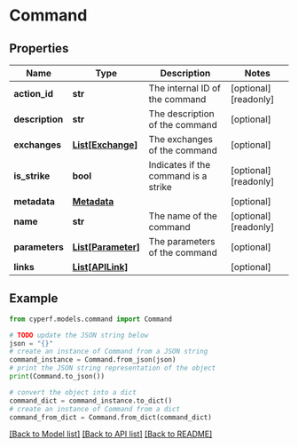 # Command


## Properties

Name | Type | Description | Notes
------------ | ------------- | ------------- | -------------
**action_id** | **str** | The internal ID of the command | [optional] [readonly] 
**description** | **str** | The description of the command | [optional] 
**exchanges** | [**List[Exchange]**](Exchange.md) | The exchanges of the command | [optional] 
**is_strike** | **bool** | Indicates if the command is a strike | [optional] [readonly] 
**metadata** | [**Metadata**](Metadata.md) |  | [optional] 
**name** | **str** | The name of the command | [optional] [readonly] 
**parameters** | [**List[Parameter]**](Parameter.md) | The parameters of the command | [optional] 
**links** | [**List[APILink]**](APILink.md) |  | [optional] 

## Example

```python
from cyperf.models.command import Command

# TODO update the JSON string below
json = "{}"
# create an instance of Command from a JSON string
command_instance = Command.from_json(json)
# print the JSON string representation of the object
print(Command.to_json())

# convert the object into a dict
command_dict = command_instance.to_dict()
# create an instance of Command from a dict
command_from_dict = Command.from_dict(command_dict)
```
[[Back to Model list]](../README.md#documentation-for-models) [[Back to API list]](../README.md#documentation-for-api-endpoints) [[Back to README]](../README.md)


